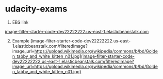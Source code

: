 # udacity-exams
1. EBS link

[image-filter-starter-code-dev22222222.us-east-1.elasticbeanstalk.com](image-filter-starter-code-dev22222222.us-east-1.elasticbeanstalk.com)

2. Example
[image-filter-starter-code-dev22222222.us-east-1.elasticbeanstalk.com/filteredimage?image_url=https://upload.wikimedia.org/wikipedia/commons/b/bd/Golden_tabby_and_white_kitten_n01.jpg](image-filter-starter-code-dev22222222.us-east-1.elasticbeanstalk.com/filteredimage?image_url=https://upload.wikimedia.org/wikipedia/commons/b/bd/Golden_tabby_and_white_kitten_n01.jpg)